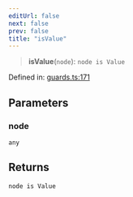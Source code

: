 ```yaml
---
editUrl: false
next: false
prev: false
title: "isValue"
---
```


> **isValue**(`node`): `node is Value`

Defined in: [guards.ts:171](https://github.com/rcs-agents/rcs-lang/blob/87d9b510946a70cf66b4d271e76c67f8499b8d1d/packages/ast/src/guards.ts#L171)

## Parameters

### node

`any`

## Returns

`node is Value`
